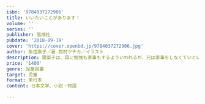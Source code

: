 ```yaml
---
isbn: '9784037272906'
title: いいたいことがあります！
volume: ''
series: ''
publisher: 偕成社
pubdate: '2018-09-19'
cover: 'https://cover.openbd.jp/9784037272906.jpg'
author: 魚住直子／著 西村ツチカ／イラスト
description: 陽菜子は、母に勉強も家事もするよういわれるが、兄は家事をしなくていという。納得できないある日、ふしぎな女の子と出会い……？
price: '1400'
genre: 児童図書
target: 児童
format: 単行本
content: 日本文学、小説・物語

---
```

